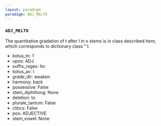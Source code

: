```yaml
---
layout: paradigm
paradigm: ADJ_MELTO
---
```

### ` ADJ_MELTO `

The quantitative gradation of t after l in o stems is in class described here, which corresponds to dictionary class ¹⁻I.
* kotus_tn: 1
* upos: ADJ
* suffix_regex: lto
* kotus_av: I
* grade_dir: weaken
* harmony: back
* possessive: False
* stem_diphthong: None
* deletion: to
* plurale_tantum: False
* clitics: False
* pos: ADJECTIVE
* stem_vowel: None
